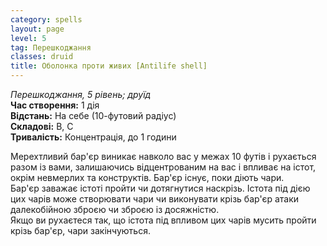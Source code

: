 ```yaml
---
category: spells
layout: page
level: 5
tag: Перешкоджання
classes: druid
title: Оболонка проти живих [Antilife shell] 
---
```

_Перешкоджання, 5 рівень; друїд_   
**Час створення:** 1 дія   
**Відстань:** На себе (10-футовий радіус)    
**Складові:** В, С    
**Тривалість:** Концентрація, до 1 години  

Мерехтливий бар'єр виникає навколо вас у межах 10 футів і рухається разом із вами, залишаючись відцентрованим на вас і впливає на істот, окрім невмерлих та конструктів. Бар'єр існує, поки діють чари.    
Бар'єр заважає істоті пройти чи дотягнутися наскрізь. Істота під дією цих чарів може створювати чари чи виконувати крізь бар'єр атаки далекобійною зброєю чи зброєю із досяжністю.  
Якщо ви рухаєтеся так, що істота під впливом цих чарів мусить пройти крізь бар'єр, чари закінчуються.
